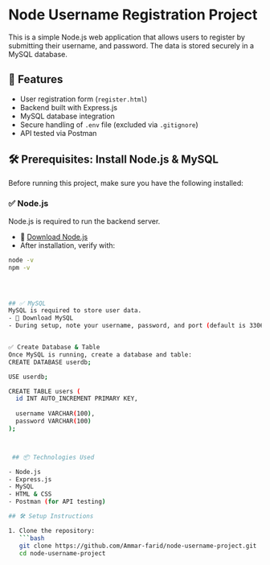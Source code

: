# Node Username Registration Project

This is a simple Node.js web application that allows users to register by submitting their username,  and password. The data is stored securely in a MySQL database.

## 🚀 Features

- User registration form (`register.html`)
- Backend built with Express.js
- MySQL database integration
- Secure handling of `.env` file (excluded via `.gitignore`)
- API tested via Postman
  
## 🛠️ Prerequisites: Install Node.js & MySQL

Before running this project, make sure you have the following installed:

### ✅ Node.js

Node.js is required to run the backend server.

- 🔗 [Download Node.js](https://nodejs.org/)
- After installation, verify with:

```bash
node -v
npm -v




## ✅ MySQL
MySQL is required to store user data.
- 🔗 Download MySQL
- During setup, note your username, password, and port (default is 3306)


✅ Create Database & Table
Once MySQL is running, create a database and table:
CREATE DATABASE userdb;

USE userdb;

CREATE TABLE users (
  id INT AUTO_INCREMENT PRIMARY KEY,
  
  username VARCHAR(100),
  password VARCHAR(100)
);



 ## 📦 Technologies Used

- Node.js
- Express.js
- MySQL
- HTML & CSS
- Postman (for API testing)

## 🛠️ Setup Instructions

1. Clone the repository:
   ```bash
   git clone https://github.com/Ammar-farid/node-username-project.git
   cd node-username-project
